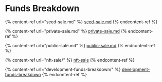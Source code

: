 # Funds Breakdown

{% content-ref url="seed-sale.md" %}
[seed-sale.md](seed-sale.md)
{% endcontent-ref %}

{% content-ref url="private-sale.md" %}
[private-sale.md](private-sale.md)
{% endcontent-ref %}

{% content-ref url="public-sale.md" %}
[public-sale.md](public-sale.md)
{% endcontent-ref %}

{% content-ref url="nft-sale/" %}
[nft-sale](nft-sale/)
{% endcontent-ref %}

{% content-ref url="development-funds-breakdown/" %}
[development-funds-breakdown](development-funds-breakdown/)
{% endcontent-ref %}
